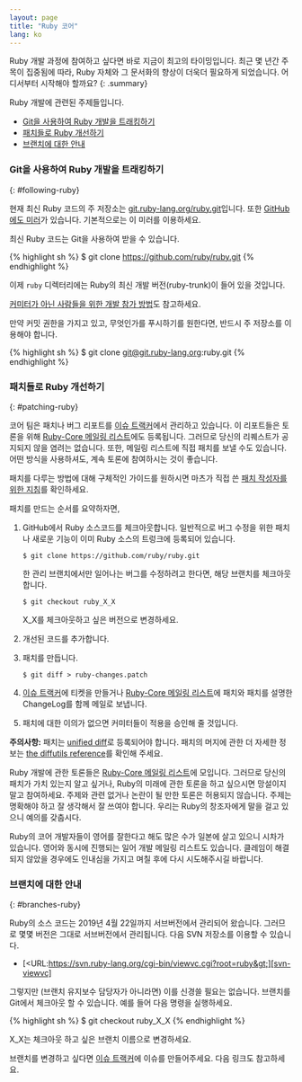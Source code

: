 ```yaml
---
layout: page
title: "Ruby 코어"
lang: ko
---
```


Ruby 개발 과정에 참여하고 싶다면 바로 지금이 최고의 타이밍입니다. 최근 몇 년간
주목이 집중됨에 따라, Ruby 자체와 그 문서화의 향상이 더욱더 필요하게 되었습니다.
어디서부터 시작해야 할까요?
{: .summary}

Ruby 개발에 관련된 주제들입니다.

* [Git을 사용하여 Ruby 개발을 트래킹하기](#following-ruby)
* [패치들로 Ruby 개선하기](#patching-ruby)
* [브랜치에 대한 안내](#branches-ruby)

### Git을 사용하여 Ruby 개발을 트래킹하기
{: #following-ruby}

현재 최신 Ruby 코드의 주 저장소는 [git.ruby-lang.org/ruby.git][gitrlo]입니다.
또한 [GitHub에도 미러][7]가 있습니다. 기본적으로는 이 미러를 이용하세요.

최신 Ruby 코드는 Git을 사용하여 받을 수 있습니다.

{% highlight sh %}
$ git clone https://github.com/ruby/ruby.git
{% endhighlight %}

이제 `ruby` 디렉터리에는 Ruby의 최신 개발 버전(ruby-trunk)이 들어 있을 것입니다.

[커미터가 아닌 사람들을 위한 개발 참가 방법][noncommitterhowto]도 참고하세요.


만약 커밋 권한을 가지고 있고, 무엇인가를 푸시하기를 원한다면,
반드시 주 저장소를 이용해야 합니다.

{% highlight sh %}
$ git clone git@git.ruby-lang.org:ruby.git
{% endhighlight %}

### 패치들로 Ruby 개선하기
{: #patching-ruby}

코어 팀은 패치나 버그 리포트를 [이슈 트랙커][10]에서
관리하고 있습니다. 이 리포트들은 토론을 위해
[Ruby-Core 메일링 리스트][mailing-lists]에도 등록됩니다. 그러므로 당신의 리퀘스트가
공지되지 않을 염려는 없습니다. 또한, 메일링 리스트에 직접 패치를 보낼 수도
있습니다. 어떤 방식을 사용하셔도, 계속 토론에 참여하시는 것이 좋습니다.

패치를 다루는 방법에 대해 구체적인 가이드를 원하시면 마츠가 직접 쓴
[패치 작성자를 위한 지침][writing-patches]를 확인하세요.

패치를 만드는 순서를 요약하자면,

1.  GitHub에서 Ruby 소스코드를 체크아웃합니다.
    일반적으로 버그 수정을 위한 패치나 새로운 기능이 이미 Ruby 소스의 트렁크에
    등록되어 있습니다.

        $ git clone https://github.com/ruby/ruby.git

    한 관리 브랜치에서만 일어나는 버그를 수정하려고 한다면, 해당 브랜치를
    체크아웃합니다.

        $ git checkout ruby_X_X

    X_X를 체크아웃하고 싶은 버전으로 변경하세요.

2.  개선된 코드를 추가합니다.

3.  패치를 만듭니다.

        $ git diff > ruby-changes.patch

4.  [이슈 트랙커][10]에 티켓을 만들거나
    [Ruby-Core 메일링 리스트][mailing-lists]에 패치와 패치를 설명한
    ChangeLog를 함께 메일로 보냅니다.

5.  패치에 대한 이의가 없으면 커미터들이 적용을 승인해 줄 것입니다.

**주의사항:** 패치는 [unified diff][12]로 등록되어야 합니다. 패치의 머지에 관한
더 자세한 정보는 [the diffutils reference][13]를 확인해 주세요.

Ruby 개발에 관한 토론들은 [Ruby-Core 메일링 리스트][mailing-lists]에
모입니다. 그러므로 당신의 패치가 가치
있는지 알고 싶거나, Ruby의 미래에 관한 토론을 하고 싶으시면 망설이지 말고
참여하세요. 주제와 관련 없거나 논란이 될 만한 토론은 허용되지 않습니다.
주제는 명확해야 하고 잘 생각해서 잘 쓰여야 합니다. 우리는 Ruby의 창조자에게 말을
걸고 있으니 예의를 갖춥시다.

Ruby의 코어 개발자들이 영어를 잘한다고 해도 많은 수가 일본에 살고 있으니 시차가 있습니다.
영어와 동시에 진행되는 일어 개발 메일링 리스트도 있습니다. 클레임이 해결되지
않았을 경우에도 인내심을 가지고 며칠 후에 다시 시도해주시길 바랍니다.

### 브랜치에 대한 안내
{: #branches-ruby}

Ruby의 소스 코드는 2019년 4월 22일까지 서브버전에서 관리되어 왔습니다.
그러므로 몇몇 버전은 그대로 서브버전에서 관리됩니다.
다음 SVN 저장소를 이용할 수 있습니다.

* [&lt;URL:https://svn.ruby-lang.org/cgi-bin/viewvc.cgi?root=ruby&gt;][svn-viewvc]

그렇지만 (브랜치 유지보수 담당자가 아니라면) 이를 신경쓸 필요는 없습니다.
브랜치를 Git에서 체크아웃 할 수 있습니다.
예를 들어 다음 명령을 실행하세요.

{% highlight sh %}
$ git checkout ruby_X_X
{% endhighlight %}

X_X는 체크아웃 하고 싶은 브랜치 이름으로 변경하세요.

브랜치를 변경하고 싶다면 [이슈 트랙커][10]에 이슈를 만들어주세요.
다음 링크도 참고하세요.

[gitrlo]: https://git.ruby-lang.org/ruby.git
[mailing-lists]: /ko/community/mailing-lists/
[writing-patches]: /en/community/ruby-core/writing-patches/
[noncommitterhowto]: https://github.com/shyouhei/ruby/wiki/noncommitterhowto
[svn-viewvc]: https://svn.ruby-lang.org/cgi-bin/viewvc.cgi?root=ruby
[7]: https://github.com/ruby/ruby
[10]: https://bugs.ruby-lang.org/
[12]: http://www.gnu.org/software/diffutils/manual/html_node/Unified-Format.html
[13]: http://www.gnu.org/software/diffutils/manual/html_node/Merging-with-patch.html#Merging%20with%20patch

